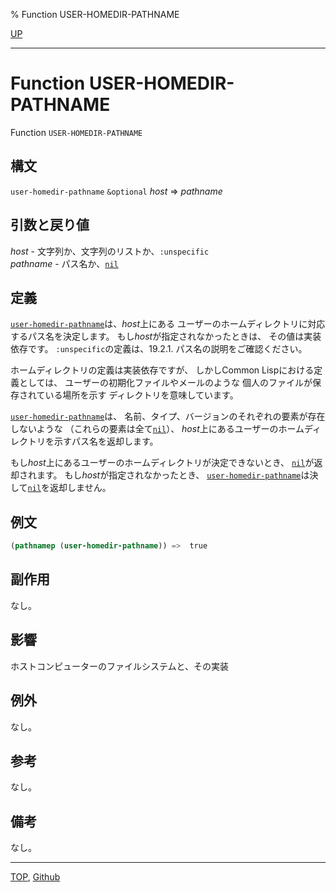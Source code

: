 % Function USER-HOMEDIR-PATHNAME

[UP](25.2.html)  

---

# Function **USER-HOMEDIR-PATHNAME**


Function `USER-HOMEDIR-PATHNAME`


## 構文

`user-homedir-pathname` `&optional` *host* => *pathname*


## 引数と戻り値

*host* - 文字列か、文字列のリストか、`:unspecific`  
*pathname* - パス名か、[`nil`](5.3.nil-variable.html)


## 定義

[`user-homedir-pathname`](25.2.user-homedir-pathname.html)は、*host*上にある
ユーザーのホームディレクトリに対応するパス名を決定します。
もし*host*が指定されなかったときは、
その値は実装依存です。
`:unspecific`の定義は、19.2.1. パス名の説明をご確認ください。

ホームディレクトリの定義は実装依存ですが、
しかしCommon Lispにおける定義としては、
ユーザーの初期化ファイルやメールのような
個人のファイルが保存されている場所を示す
ディレクトリを意味しています。

[`user-homedir-pathname`](25.2.user-homedir-pathname.html)は、
名前、タイプ、バージョンのそれぞれの要素が存在しないような
（これらの要素は全て[`nil`](5.3.nil-variable.html)）、
*host*上にあるユーザーのホームディレクトリを示すパス名を返却します。

もし*host*上にあるユーザーのホームディレクトリが決定できないとき、
[`nil`](5.3.nil-variable.html)が返却されます。
もし*host*が指定されなかったとき、
[`user-homedir-pathname`](25.2.user-homedir-pathname.html)は決して[`nil`](5.3.nil-variable.html)を返却しません。


## 例文

```lisp
(pathnamep (user-homedir-pathname)) =>  true
```


## 副作用

なし。


## 影響

ホストコンピューターのファイルシステムと、その実装


## 例外

なし。


## 参考

なし。


## 備考

なし。


---
[TOP](index.html),  [Github](https://github.com/nptcl/npt-japanese)

